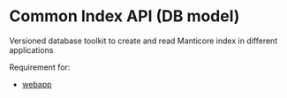 # Common Index API (DB model)

Versioned database toolkit to create and read Manticore index in different applications

Requirement for:

* [webapp](https://github.com/kvazar-network/webapp)